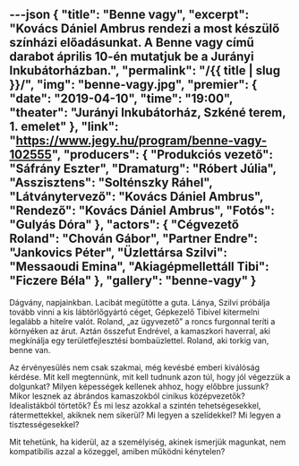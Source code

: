 ---json
{
    "title": "Benne vagy",
    "excerpt": "Kovács Dániel Ambrus rendezi a most készülő színházi előadásunkat. A Benne vagy című darabot április 10-én mutatjuk be a Jurányi Inkubátorházban.",
    "permalink": "/{{ title | slug }}/",
    "img": "benne-vagy.jpg",
    "premier": {
        "date": "2019-04-10",
        "time": "19:00",
        "theater": "Jurányi Inkubátorház, Szkéné terem, 1. emelet"
    },
    "link": "https://www.jegy.hu/program/benne-vagy-102555",
    "producers": {
        "Produkciós vezető": "Sáfrány Eszter",
        "Dramaturg": "Róbert Júlia",
        "Asszisztens": "Solténszky Ráhel",
        "Látványtervező": "Kovács Dániel Ambrus",
        "Rendező": "Kovács Dániel Ambrus",
        "Fotós": "Gulyás Dóra"
    },
    "actors": {
        "Cégvezető Roland": "Chován Gábor",
        "Partner Endre": "Jankovics Péter",
        "Üzlettársa Szilvi": "Messaoudi Emina",
        "Akiagépmellettáll Tibi": "Ficzere Béla"
    },
    "gallery": "benne-vagy"
}
---

Dágvány, napjainkban. Lacibát megütötte a guta. Lánya, Szilvi próbálja tovább vinni a kis lábtörlőgyártó céget, Gépkezelő Tibivel kitermelni legalább a hitelre valót. Roland, „az ügyvezető” a roncs furgonnal teríti a környéken az árut. Aztán összefut Endrével, a kamaszkori haverral, aki megkínálja egy területfejlesztési bombaüzlettel. Roland, aki torkig van, benne van.

Az érvényesülés nem csak szakmai, még kevésbé emberi kiválóság kérdése. Mit kell megtennünk, mit kell tudnunk azon túl, hogy jól végezzük a dolgunkat? Milyen képességek kellenek ahhoz, hogy előbbre jussunk? Mikor lesznek az ábrándos kamaszokból cinikus középvezetők? Idealistákból törtetők? És mi lesz azokkal a szintén tehetségesekkel, rátermettekkel, akiknek nem sikerül? Mi legyen a szelídekkel? Mi legyen a tisztességesekkel?

Mit tehetünk, ha kiderül, az a személyiség, akinek ismerjük magunkat, nem kompatibilis azzal a közeggel, amiben működni kénytelen?